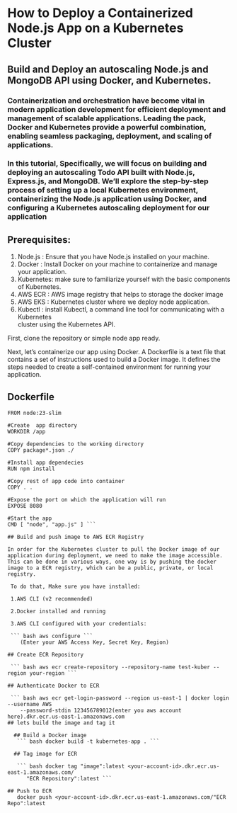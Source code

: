 # How to Deploy a Containerized Node.js App on a Kubernetes Cluster

## Build and Deploy an autoscaling Node.js and MongoDB API using Docker, and Kubernetes.

### Containerization and orchestration have become vital in modern application development for efficient deployment and management of scalable applications. Leading the pack, Docker and Kubernetes provide a powerful combination, enabling seamless packaging, deployment, and scaling of applications.
### In this tutorial, Specifically, we will focus on building and deploying an autoscaling Todo API built with Node.js, Express.js, and MongoDB. We’ll explore the step-by-step process of setting up a local Kubernetes environment, containerizing the Node.js application using Docker, and configuring a Kubernetes autoscaling deployment for our application


## Prerequisites:
 1. Node.js :  Ensure that you have Node.js installed on your machine.
 2. Docker : Install Docker on your machine to containerize and manage your application.
 3. Kubernetes: make sure to familiarize yourself with the basic components of Kubernetes. 
 4. AWS ECR : AWS image registry that helps to storage the docker image
 5. AWS EKS : Kubernetes cluster where we deploy node application.  
 6. Kubectl : install Kubectl, a command line tool for communicating with a Kubernetes  
    cluster using the Kubernetes API.


First, clone the repository or simple node app ready.


Next, let’s containerize our app using Docker. A Dockerfile is a text file that contains a set of instructions used to build a Docker image. It defines the steps needed to create a self-contained environment for running your application.

## Dockerfile 

``` #Use official Node.js base image
FROM node:23-slim

#Create  app directory
WORKDIR /app 

#Copy dependencies to the working directory
COPY package*.json ./

#Install app dependecies
RUN npm install 

#Copy rest of app code into container
COPY . .

#Expose the port on which the application will run
EXPOSE 8080

#Start the app
CMD [ "node", "app.js" ] ```

## Build and push image to AWS ECR Registry

In order for the Kubernetes cluster to pull the Docker image of our application during deployment, we need to make the image accessible. This can be done in various ways, one way is by pushing the docker image to a ECR registry, which can be a public, private, or local registry.

 To do that, Make sure you have installed:

 1.AWS CLI (v2 recommended)

 2.Docker installed and running

 3.AWS CLI configured with your credentials:

 ``` bash aws configure ```
    (Enter your AWS Access Key, Secret Key, Region)

## Create ECR Repository

 ``` bash aws ecr create-repository --repository-name test-kuber --region your-region ```

## Authenticate Docker to ECR 
 
 ``` bash aws ecr get-login-password --region us-east-1 | docker login --username AWS 
    --password-stdin 123456789012(enter you aws account here).dkr.ecr.us-east-1.amazonaws.com
## lets build the image and tag it 
 
  ## Build a Docker image 
   ``` bash docker build -t kubernetes-app . ```

  ## Tag image for ECR

   ``` bash docker tag "image":latest <your-account-id>.dkr.ecr.us-east-1.amazonaws.com/ 
      "ECR Repository":latest ```

## Push to ECR
   docker push <your-account-id>.dkr.ecr.us-east-1.amazonaws.com/"ECR Repo":latest
